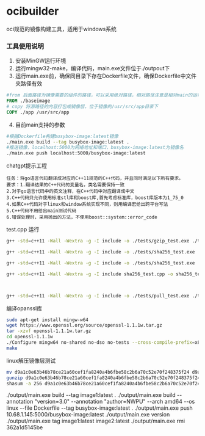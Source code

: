 # ocibuilder
oci规范的镜像构建工具，适用于windows系统

### 工具使用说明

1. 安装MinGW运行环境
2. 运行mingw32-make，编译代码，main.exe文件位于./outpout下
3. 运行main.exe前，确保同目录下存在Dockerfile文件，确保Dockerfile中文件夹路径有效
~~~dockerfile
#from 后面路径为镜像需要的组件的路径，可以采用绝对路径，相对路径注意是相对main的运行路径，目录下的内容在镜像的根目录下
FROM ./baseimage
# copy 将源路径的内容打包成镜像层，位于镜像的/usr/src/app目录下
COPY ./app /usr/src/app
~~~

4. 目前main支持的参数

~~~bash
#根据Dockerfile构建busybox-image:latest镜像
./main.exe build --tag busybox-image:latest .
#推送镜像，localhost:5000为网络地址和端口，busybox-image:latest为镜像名
./main.exe push localhost:5000/busybox-image:latest
~~~



chatgpt提示工程

~~~
任务：将go语言代码翻译成对应的C++11规范的C++代码，并且同时满足以下所有要求。
要求：1.翻译结果的C++代码的变量名，类名需要保持一致
2.对于go语言代码中的英文注释，在C++代码中对应翻译成中文
3.C++代码只允许使用标准stl库和boost库,首先考虑标准库，boost库版本为1_75_0
4.如果C++代码对于linux和window系统实现不同，则用编译宏给出跨平台写法
5.C++代码不用给出main测试代码
6.错误处理时，采用抛出的方法，不使用boost::system::error_code
~~~

test.cpp 运行

~~~bash
g++ -std=c++11 -Wall -Wextra -g -I include -o ./tests/gzip_test.exe ./tests/gzip_test.cpp -L lib\boost-MinGW -L lib\zlib-MinGW -lboost_filesystem-mgw12-mt-x64-1_75 -lboost_iostreams-mgw12-mt-x64-1_75 -lz

g++ -std=c++11 -Wall -Wextra -g -I include -o ./tests/sha256_test.exe ./tests/sha256_test.cpp -L lib\boost-MinGW -L lib\openssl -lboost_filesystem-mgw12-mt-x64-1_75 -lboost_iostreams-mgw12-mt-x64-1_75 -lboost_system-mgw12-mt-x64-1_75 -lboost_thread-mgw12-mt-x64-1_75 -lws2_32 -lboost_json-mgw12-mt-x64-1_75 -lssl -lcrypto

g++ -std=c++11 -Wall -Wextra -g -I include -o ./tests/sha256_test.exe ./tests/sha256_test.cpp -L lib\boost-MinGW -L lib\openssl -L lib\libarchive -lboost_filesystem-mgw12-mt-x64-1_75 -lssl -lcrypto -larchive -lbcrypt

g++ -std=c++11 -Wall -Wextra -g -I include sha256_test.cpp -o sha256_test  -L lib -lssl -lcrypto



g++ -std=c++11 -Wall -Wextra -g -I include -o ./tests/pull_test.exe ./tests/pull_test.cpp -L lib\boost -L lib\openssl  -lboost_filesystem-mgw12-mt-x64-1_75 -lboost_iostreams-mgw12-mt-x64-1_75 -lboost_system-mgw12-mt-x64-1_75 -lboost_thread-mgw12-mt-x64-1_75 -lws2_32 -lboost_json-mgw12-mt-x64-1_75 -lssl -lcrypto
~~~

编译opanssl库

~~~bash
sudo apt-get install mingw-w64
wget https://www.openssl.org/source/openssl-1.1.1w.tar.gz
tar -xzvf openssl-1.1.1w.tar.gz
cd openssl-1.1.1w
./Configure mingw64 no-shared no-dso no-tests --cross-compile-prefix=x86_64-w64-mingw32-
make
~~~

linux解压镜像层测试

~~~bash
mv d9a1c0e63b46b78ce21a60cef1fa8240a4b6fbe58c2b6a70c52e70f248375f24 d9a1c0e63b46b78ce21a60cef1fa8240a4b6fbe58c2b6a70c52e70f248375f24.tar.gz
gunzip d9a1c0e63b46b78ce21a60cef1fa8240a4b6fbe58c2b6a70c52e70f248375f24.tar.gz
shasum -a 256 d9a1c0e63b46b78ce21a60cef1fa8240a4b6fbe58c2b6a70c52e70f248375f24.tar
~~~

./output/main.exe build --tag image1:latest .
./output/main.exe build --annotation "version=3.0" --annotation "author=NWPU" --arch amd64 --os linux --file Dockerfile --tag busybox-image:latest .
./output/main.exe push 10.68.1.145:5000/busybox-image:latest
./output/main.exe version
./output/main.exe tag image1:latest image2:latest
./output/main.exe rmi 362a1d5145be